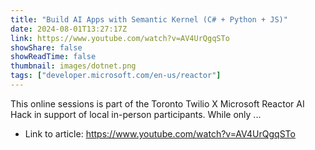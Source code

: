 ```yaml
---
title: "Build AI Apps with Semantic Kernel (C# + Python + JS)"
date: 2024-08-01T13:27:17Z
link: https://www.youtube.com/watch?v=AV4UrQgqSTo
showShare: false
showReadTime: false
thumbnail: images/dotnet.png
tags: ["developer.microsoft.com/en-us/reactor"]
---
```

This online sessions is part of the Toronto Twilio X Microsoft Reactor AI Hack in support of local in-person participants. While only ...

- Link to article: https://www.youtube.com/watch?v=AV4UrQgqSTo